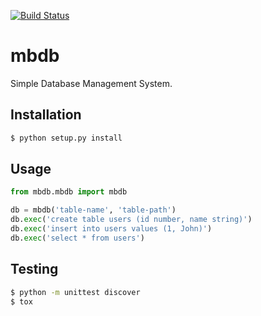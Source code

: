 [![Build Status](https://travis-ci.com/tonighty/mbdb.svg?branch=master)](https://travis-ci.com/tonighty/mbdb)

# mbdb

Simple Database Management System.

## Installation

```sh
$ python setup.py install
```

## Usage

```python
from mbdb.mbdb import mbdb

db = mbdb('table-name', 'table-path')
db.exec('create table users (id number, name string)')
db.exec('insert into users values (1, John)')
db.exec('select * from users')
```

## Testing

```sh
$ python -m unittest discover
$ tox
```